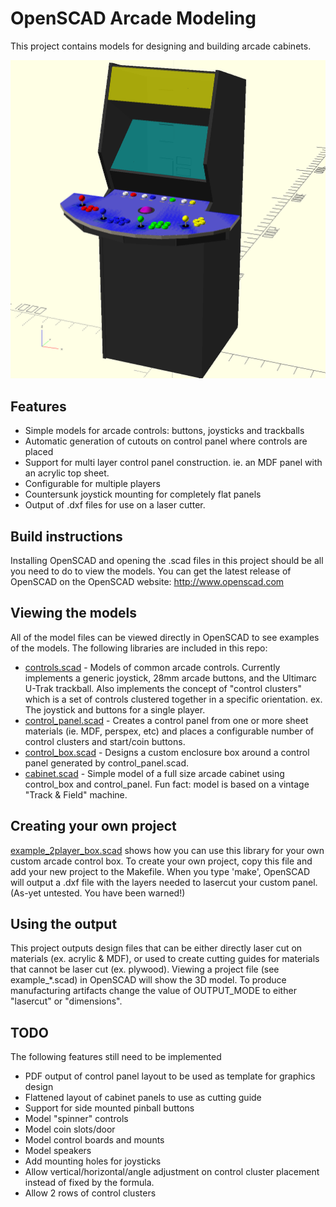 # OpenSCAD Arcade Modeling

This project contains models for designing and building arcade cabinets.

![Arcade Panel](images/example_cabinet.png)

## Features

- Simple models for arcade controls: buttons, joysticks and trackballs
- Automatic generation of cutouts on control panel where controls are placed
- Support for multi layer control panel construction. ie. an MDF panel with an
  acrylic top sheet.
- Configurable for multiple players
- Countersunk joystick mounting for completely flat panels
- Output of .dxf files for use on a laser cutter.

## Build instructions

Installing OpenSCAD and opening the .scad files in this project should be all you
need to do to view the models.
You can get the latest release of OpenSCAD on the OpenSCAD website:
http://www.openscad.com

## Viewing the models

All of the model files can be viewed directly in OpenSCAD to see
examples of the models. The following libraries are included in this
repo:

- [controls.scad](controls.scad) - Models of common arcade controls.
  Currently implements a generic joystick, 28mm arcade buttons, and the
  Ultimarc U-Trak trackball. Also implements the concept of "control
  clusters" which is a set of controls clustered together in a specific
  orientation. ex. The joystick and buttons for a single player.
- [control_panel.scad](control_panel.scad) - Creates a control panel
  from one or more sheet materials (ie. MDF, perspex, etc) and places a
  configurable number of control clusters and start/coin buttons.
- [control_box.scad](control_box.scad) - Designs a custom enclosure box
  around a control panel generated by control_panel.scad.
- [cabinet.scad](cabinet.scad) - Simple model of a full size arcade
  cabinet using control_box and control_panel. Fun fact: model is based
  on a vintage "Track & Field" machine.

## Creating your own project

[example_2player_box.scad](example_2player_box.scad) shows how you can
use this library for your own custom arcade control box. To create your
own project, copy this file and add your new project to the Makefile.
When you type 'make', OpenSCAD will output a .dxf file with the layers
needed to lasercut your custom panel. (As-yet untested. You have been
warned!)

## Using the output

This project outputs design files that can be either directly laser cut on
materials (ex. acrylic & MDF),
or used to create cutting guides for materials that cannot be laser cut (ex.
plywood).
Viewing a project file (see example_*.scad) in OpenSCAD will show the 3D model.
To produce manufacturing artifacts change the value of OUTPUT_MODE to either
"lasercut" or "dimensions".

## TODO

The following features still need to be implemented

- PDF output of control panel layout to be used as template for graphics design
- Flattened layout of cabinet panels to use as cutting guide
- Support for side mounted pinball buttons
- Model "spinner" controls
- Model coin slots/door
- Model control boards and mounts
- Model speakers
- Add mounting holes for joysticks
- Allow vertical/horizontal/angle adjustment on control cluster placement instead
  of fixed by the formula.
- Allow 2 rows of control clusters
